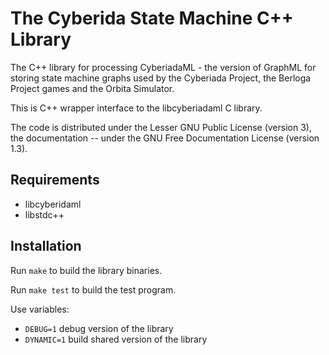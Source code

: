 # The Cyberida State Machine C++ Library

The C++ library for processing CyberiadaML - the version of GraphML for storing state machine graphs
used by the Cyberiada Project, the Berloga Project games and the Orbita Simulator. 

This is C++ wrapper interface to the libcyberiadaml C library.

The code is distributed under the Lesser GNU Public License (version 3), the documentation -- under
the GNU Free Documentation License (version 1.3).

## Requirements

* libcyberidaml
* libstdc++

## Installation

Run `make` to build the library binaries.

Run `make test` to build the test program.

Use variables:
* `DEBUG=1` debug version of the library
* `DYNAMIC=1` build shared version of the library
